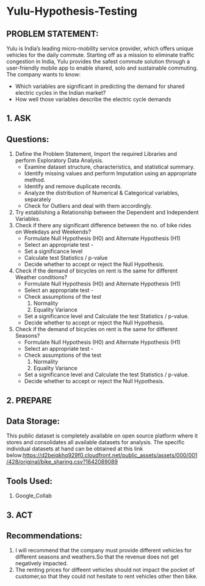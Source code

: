 # Yulu-Hypothesis-Testing

## PROBLEM STATEMENT:
Yulu is India’s leading micro-mobility service provider, which offers unique vehicles for the daily commute. Starting off as a mission to eliminate traffic congestion in India, Yulu provides the safest commute solution through a user-friendly mobile app to enable shared, solo and sustainable commuting.
The company wants to know:
* Which variables are significant in predicting the demand for shared electric cycles in the Indian market?
* How well those variables describe the electric cycle demands
## 1. ASK

## Questions:
1. Define the Problem Statement, Import the required Libraries and perform Exploratory Data Analysis.
   * Examine dataset structure, characteristics, and statistical summary.
   * Identify missing values and perform Imputation using an appropriate method.
   * Identify and remove duplicate records.
   * Analyze the distribution of Numerical & Categorical variables, separately
   * Check for Outliers and deal with them accordingly.
2. Try establishing a Relationship between the Dependent and Independent Variables.
3. Check if there any significant difference between the no. of bike rides on Weekdays and Weekends?
   * Formulate Null Hypothesis (H0) and Alternate Hypothesis (H1)
   * Select an appropriate test -
   * Set a significance level
   * Calculate test Statistics / p-value
   * Decide whether to accept or reject the Null Hypothesis.
4. Check if the demand of bicycles on rent is the same for different Weather conditions?
   * Formulate Null Hypothesis (H0) and Alternate Hypothesis (H1)
   * Select an appropriate test -
   * Check assumptions of the test
     1. Normality
     2. Equality Variance
   * Set a significance level and Calculate the test Statistics / p-value.
   * Decide whether to accept or reject the Null Hypothesis.
5. Check if the demand of bicycles on rent is the same for different Seasons?
   * Formulate Null Hypothesis (H0) and Alternate Hypothesis (H1)
   * Select an appropriate test -
   * Check assumptions of the test
     1. Normality
     2. Equality Variance
   * Set a significance level and Calculate the test Statistics / p-value.
   * Decide whether to accept or reject the Null Hypothesis.
  
## 2. PREPARE
## Data Storage:
This public dataset is completely available on open source platform where it stores and consolidates all available datasets for analysis. The specific individual datasets at hand can be obtained at this link below:https://d2beiqkhq929f0.cloudfront.net/public_assets/assets/000/001/428/original/bike_sharing.csv?1642089089
## Tools Used:
1. Google_Collab

## 3. ACT
## Recommendations:
1. I will recommend that the company must provide different vehicles for different seasons and weathers.So that the revenue does not get
negatively impacted.
2. The renting prices for diffeent vehicles should not impact the pocket of customer,so that they could not hesitate to rent vehicles other
then bike.

